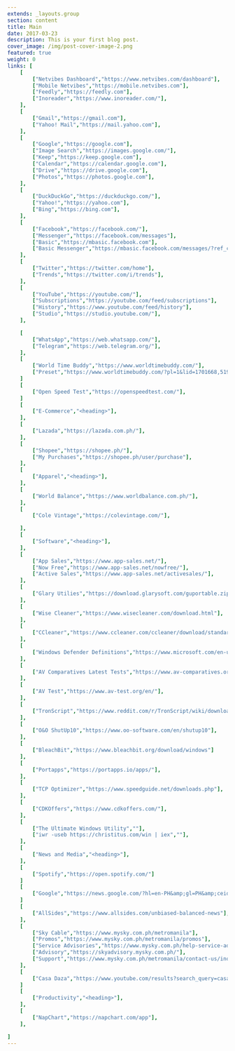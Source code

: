 ```yaml
---
extends: _layouts.group
section: content
title: Main
date: 2017-03-23
description: This is your first blog post.
cover_image: /img/post-cover-image-2.png
featured: true
weight: 0
links: [
    [
        ["Netvibes Dashboard","https://www.netvibes.com/dashboard"],
        ["Mobile Netvibes","https://mobile.netvibes.com"],
        ["Feedly","https://feedly.com"],
        ["Inoreader","https://www.inoreader.com/"],
    ],
    [
        ["Gmail","https://gmail.com"],
        ["Yahoo! Mail","https://mail.yahoo.com"],
    ],
    [
        ["Google","https://google.com"],
        ["Image Search","https://images.google.com/"],
        ["Keep","https://keep.google.com"],
        ["Calendar","https://calendar.google.com"],
        ["Drive","https://drive.google.com"],
        ["Photos","https://photos.google.com"],
    ],
    [
        ["DuckDuckGo","https://duckduckgo.com/"],
        ["Yahoo!","https://yahoo.com"],
        ["Bing","https://bing.com"],
    ],
    [
        ["Facebook","https://facebook.com/"],
        ["Messenger","https://facebook.com/messages"],
        ["Basic","https://mbasic.facebook.com"],
        ["Basic Messenger","https://mbasic.facebook.com/messages/?ref_component=mbasic_home_header&amp;ref_page=%2Fwap%2Fhome.php&amp;refid=8"],
    ],
    [
        ["Twitter","https://twitter.com/home"],
        ["Trends","https://twitter.com/i/trends"],
    ],
    [
        ["YouTube","https://youtube.com/"],
        ["Subscriptions","https://youtube.com/feed/subscriptions"],
        ["History","https://www.youtube.com/feed/history"],
        ["Studio","https://studio.youtube.com/"],
    ],

    [
        ["WhatsApp","https://web.whatsapp.com/"],
        ["Telegram","https://web.telegram.org/"],
    ],
    [
        ["World Time Buddy","https://www.worldtimebuddy.com/"],
        ["Preset","https://www.worldtimebuddy.com/?pl=1&lid=1701668,5192726,5308655&hf=0"],
    ]
    [
        ["Open Speed Test","https://openspeedtest.com/"],
    ]
    [
        ["E-Commerce","<heading>"],
    ],
    [
        ["Lazada","https://lazada.com.ph/"],
    ],
    [
        ["Shopee","https://shopee.ph/"],
        ["My Purchases","https://shopee.ph/user/purchase"],
    ],
    [
        ["Apparel","<heading>"],
    ],
    [
        ["World Balance","https://www.worldbalance.com.ph/"],
    ],
    [
        ["Cole Vintage","https://colevintage.com/"],

    ],
    [
        ["Software","<heading>"],
    ],
    [
        ["App Sales","https://www.app-sales.net/"],
        ["Now Free","https://www.app-sales.net/nowfree/"],
        ["Active Sales","https://www.app-sales.net/activesales/"],
    ],
    [
        ["Glary Utilies","https://download.glarysoft.com/guportable.zip"],
    ],
    [
        ["Wise Cleaner","https://www.wisecleaner.com/download.html"],
    ],
    [
        ["CCleaner","https://www.ccleaner.com/ccleaner/download/standard"],
    ],
    [
        ["Windows Defender Definitions","https://www.microsoft.com/en-us/wdsi/definitions"],
    ],
    [
        ["AV Comparatives Latest Tests","https://www.av-comparatives.org/latest-tests/"],
    ],
    [
        ["AV Test","https://www.av-test.org/en/"],
    ],
    [
        ["TronScript","https://www.reddit.com/r/TronScript/wiki/downloads"],
    ],
    [
        ["O&O ShutUp10","https://www.oo-software.com/en/shutup10"],
    ],
    [
        ["BleachBit","https://www.bleachbit.org/download/windows"]
    ],
    [
        ["Portapps","https://portapps.io/apps/"],
    ],
    [
        ["TCP Optimizer","https://www.speedguide.net/downloads.php"],
    ],
    [
        ["CDKOffers","https://www.cdkoffers.com/"],
    ],
    [
        ["The Ultimate Windows Utility",""],
        ["iwr -useb https://christitus.com/win | iex",""],
    ],
    [
        ["News and Media","<heading>"],
    ],
    [
        ["Spotify","https://open.spotify.com/"]
    ]
    [
        ["Google","https://news.google.com/?hl=en-PH&amp;gl=PH&amp;ceid=PH:en"],
    ]
    [
        ["AllSides","https://www.allsides.com/unbiased-balanced-news"],
    ],
    [
        ["Sky Cable","https://www.mysky.com.ph/metromanila"],
        ["Promos","https://www.mysky.com.ph/metromanila/promos"],
        ["Service Advisories","https://www.mysky.com.ph/help-service-advisories"],
        ["Advisory","https://skyadvisory.mysky.com.ph/"],
        ["Support","https://www.mysky.com.ph/metromanila/contact-us/inquiries"],
    ],
    [
        ["Casa Daza","https://www.youtube.com/results?search_query=casa+daza+metro.style&sp=CAISAhAB"],
    ]
    [
        ["Productivity","<heading>"],
    ],
    [
        ["NapChart","https://napchart.com/app"],
    ],

]
---
```

